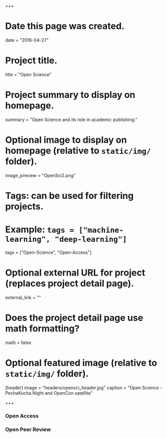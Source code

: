 +++
# Date this page was created.
date = "2016-04-27"

# Project title.
title = "Open Science"

# Project summary to display on homepage.
summary = "Open Science and its role in academic publishing."

# Optional image to display on homepage (relative to `static/img/` folder).
image_preview = "OpenSci2.png"

# Tags: can be used for filtering projects.
# Example: `tags = ["machine-learning", "deep-learning"]`
tags = ["Open-Science", "Open-Access"]

# Optional external URL for project (replaces project detail page).
external_link = "" 

# Does the project detail page use math formatting?
math = false

# Optional featured image (relative to `static/img/` folder).   

[header]
image = "headers/opensci_header.jpg"
caption = "Open Science - PechaKucha Night and OpenCon satellite"

+++

### Open Access

### Open Peer Review



